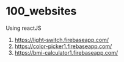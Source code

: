 # 100_websites
Using reactJS

1. https://light-switch.firebaseapp.com/
2. https://color-picker1.firebaseapp.com/
3. https://bmi-calculator1.firebaseapp.com/
